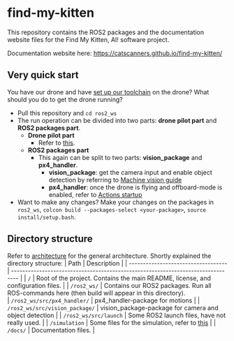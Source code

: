 # find-my-kitten

This repository contains the ROS2 packages and the documentation website files for the Find My Kitten, AI! software project.

Documentation website here: https://catscanners.github.io/find-my-kitten/

## Very quick start
You have our drone and have [set up our toolchain](https://catscanners.github.io/find-my-kitten/Quick%20Start/Quick%20start.html#:~:text=Setup%20toolchain) on the drone? What should you do to get the drone running?
- Pull this repository and ``cd ros2_ws``
- The run operation can be divided into two parts: **drone pilot part** and **ROS2 packages part**.
  - **Drone pilot part**
    - Refer to [this](https://docs.google.com/document/d/1DUjyzkbAegfWW_M4UNErEH7ssDJYN7t6NvSwmUnFjBE/edit?usp=sharing).
  - **ROS2 packages part**
    - This again can be split to two parts: **vision_package** and **px4_handler**.
      - **vision_package**: get the camera input and enable object detection by referring to [Machine vision guide](https://catscanners.github.io/find-my-kitten/Quick%20Start/Quick%20start.html#:~:text=Machine%20vision%20startup)
      - **px4_handler**: once the drone is flying and offboard-mode is enabled, refer to [Actions startup](https://catscanners.github.io/find-my-kitten/Quick%20Start/Quick%20start.html#:~:text=Actions%20startup)
- Want to make any changes? Make your changes on the packages in ``ros2_ws``, ``colcon build --packages-select <your-package>``, ``source install/setup.bash``.

## Directory structure

Refer to [architecture](https://catscanners.github.io/find-my-kitten/assets/RealLife-Architecture.png) for the general architecture.
Shortly explained the directory structure: 
| Path                                | Description                                                                      |
| ----------------------------------- | -------------------------------------------------------------------------------- |
| `/`                                 | Root of the project. Contains the main README, license, and configuration files. |
| `/ros2_ws/`                         | Contains our ROS2 packages. Run all ROS-commands here (then build will appear in this directory).                                              
| `/ros2_ws/src/px4_handler/`         | px4_handler-package for motions                                                  |
| `/ros2_ws/src/vision_package/`         | vision_package-package for camera and object detection                                              |
| `/ros2_ws/src/launch`                          | Some ROS2 launch files, have not really used.                              |
| `/simulation`                           | Some files for the simulation, refer to [this](https://catscanners.github.io/find-my-kitten/Simulation%20&%20flight%20analysis/Simulation%20setup.html)                                                    |
| `/docs/`                            | Documentation files.                                                             |
